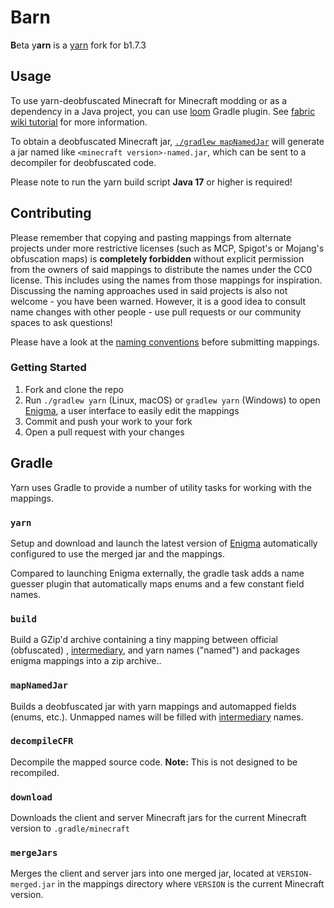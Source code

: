 # Barn

**B**eta y**arn** is a [yarn](https://github.com/FabricMC/yarn) fork for b1.7.3

## Usage

To use yarn-deobfuscated Minecraft for Minecraft modding or as a dependency in a Java project, you can
use [loom](https://github.com/babric/fabric-loom) Gradle plugin.
See [fabric wiki tutorial](https://fabricmc.net/wiki/tutorial:setup) for more information.

To obtain a deobfuscated Minecraft jar, [`./gradlew mapNamedJar`](#mapNamedJar) will generate a jar named
like `<minecraft version>-named.jar`, which can be sent to a decompiler for deobfuscated code.

Please note to run the yarn build script **Java 17** or higher is required!

## Contributing

Please remember that copying and pasting mappings from alternate projects under more restrictive licenses (such as MCP,
Spigot's or Mojang's obfuscation maps)
is **completely forbidden** without explicit permission from the owners of said mappings to distribute the names under
the CC0 license. This includes using the names from those mappings for inspiration. Discussing the naming approaches
used in said projects is also not welcome - you have been warned. However, it is a good idea to consult name changes
with other people - use pull requests or our community spaces to ask questions!

Please have a look at the [naming conventions](/CONVENTIONS.md) before submitting mappings.

### Getting Started

1. Fork and clone the repo
2. Run `./gradlew yarn` (Linux, macOS) or `gradlew yarn` (Windows) to open [Enigma](https://github.com/FabricMC/Enigma),
   a user interface to easily edit the mappings
3. Commit and push your work to your fork
4. Open a pull request with your changes

## Gradle

Yarn uses Gradle to provide a number of utility tasks for working with the mappings.

### `yarn`

Setup and download and launch the latest version of [Enigma](https://github.com/FabricMC/Enigma) automatically
configured to use the merged jar and the mappings.

Compared to launching Enigma externally, the gradle task adds a name guesser plugin that automatically maps enums and a
few constant field names.

### `build`

Build a GZip'd archive containing a tiny mapping between official (obfuscated)
, [intermediary](https://github.com/FabricMC/intermediary), and yarn names ("named") and packages enigma mappings into a
zip archive..

### `mapNamedJar`

Builds a deobfuscated jar with yarn mappings and automapped fields (enums, etc.). Unmapped names will be filled
with [intermediary](https://github.com/FabricMC/Intermediary) names.

### `decompileCFR`

Decompile the mapped source code. **Note:** This is not designed to be recompiled.

### `download`

Downloads the client and server Minecraft jars for the current Minecraft version to `.gradle/minecraft`

### `mergeJars`

Merges the client and server jars into one merged jar, located at `VERSION-merged.jar` in the mappings directory
where `VERSION` is the current Minecraft version.
